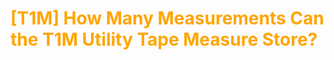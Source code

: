 # <span style="color: orange">[T1M] How Many Measurements Can the T1M Utility Tape Measure Store?</span>
